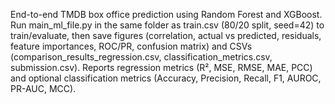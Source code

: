 End-to-end TMDB box office prediction using Random Forest and XGBoost. Run main_ml_file.py in the same folder as train.csv (80/20 split, seed=42) to train/evaluate, then save figures (correlation, actual vs predicted, residuals, feature importances, ROC/PR, confusion matrix) and CSVs (comparison_results_regression.csv, classification_metrics.csv, submission.csv). Reports regression metrics (R², MSE, RMSE, MAE, PCC) and optional classification metrics (Accuracy, Precision, Recall, F1, AUROC, PR-AUC, MCC).
